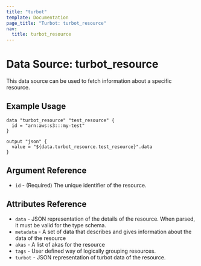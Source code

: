 ```yaml
---
title: "turbot"
template: Documentation
page_title: "Turbot: turbot_resource"
nav:
  title: turbot_resource
---
```


# Data Source: turbot_resource
This data source can be used to fetch information about a specific resource.


## Example Usage

```hcl
data "turbot_resource" "test_resource" {
  id = "arn:aws:s3:::my-test"
}

output "json" {
  value = "${data.turbot_resource.test_resource}".data
}
```

## Argument Reference

* `id` - (Required) The unique identifier of the resource.

## Attributes Reference

* `data` - JSON representation of the details of the resource. When parsed, it must be valid for the type schema.
* `metadata` - A set of data that describes and gives information about the data of the resource
* `akas` - A list of akas for the resource
* `tags` - User defined way of logically grouping resources.
* `turbot` - JSON representation of turbot data of the resource.